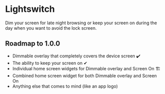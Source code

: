 # Lightswitch
Dim your screen for late night browsing or keep your screen on during the day when you want to avoid the lock screen.

## Roadmap to 1.0.0
- Dimmable overlay that completely covers the device screen ✔️
- The ability to keep your screen on ✔
- Individual home screen widgets for Dimmable overlay and Screen On 🏗
- Combined home screen widget for both Dimmable overlay and Screen On
- Anything else that comes to mind (like an app logo)
